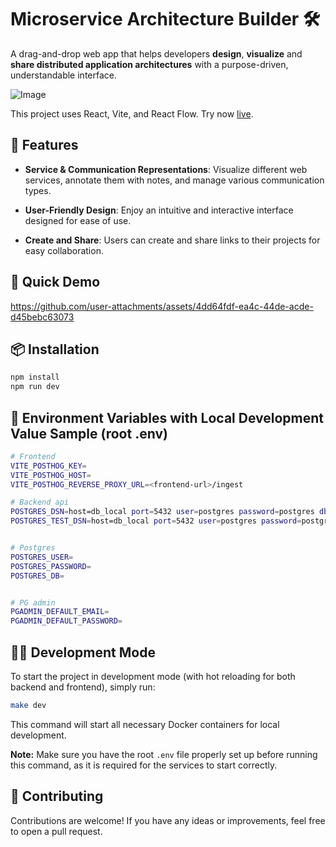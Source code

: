 # Microservice Architecture Builder 🛠️

A drag-and-drop web app that helps developers **design**, **visualize** and
**share distributed application architectures** with a purpose-driven,
understandable interface.

![Image](https://github.com/user-attachments/assets/142c7b0a-2db5-46ce-af50-ba330f11a81a)

This project uses React, Vite, and React Flow. Try now
[live](https://microservice-architecture-builder.com).

## 🚀 Features

- **Service & Communication Representations**: Visualize different web services,
  annotate them with notes, and manage various communication types.

- **User-Friendly Design**: Enjoy an intuitive and interactive interface
  designed for ease of use.

- **Create and Share**: Users can create and share links to their projects for
  easy collaboration.

## 🎥 Quick Demo

https://github.com/user-attachments/assets/4dd64fdf-ea4c-44de-acde-d45bebc63073

## 📦 Installation

```bash
npm install
npm run dev
```

## 🔑 Environment Variables with Local Development Value Sample (root .env)

```bash
# Frontend
VITE_POSTHOG_KEY=
VITE_POSTHOG_HOST=
VITE_POSTHOG_REVERSE_PROXY_URL=<frontend-url>/ingest

# Backend api
POSTGRES_DSN=host=db_local port=5432 user=postgres password=postgres dbname=mas sslmode=disable
POSTGRES_TEST_DSN=host=db_local port=5432 user=postgres password=postgres dbname=test sslmode=disable


# Postgres
POSTGRES_USER=
POSTGRES_PASSWORD=
POSTGRES_DB=


# PG admin
PGADMIN_DEFAULT_EMAIL=
PGADMIN_DEFAULT_PASSWORD=
```

## 🏃‍♂️ Development Mode

To start the project in development mode (with hot reloading for both backend and frontend), simply run:

```bash
make dev
```

This command will start all necessary Docker containers for local development.

**Note:** Make sure you have the root `.env` file properly set up before running this command, as it is required for the services to start correctly.

## 🤝 Contributing

Contributions are welcome! If you have any ideas or improvements, feel free to
open a pull request.
